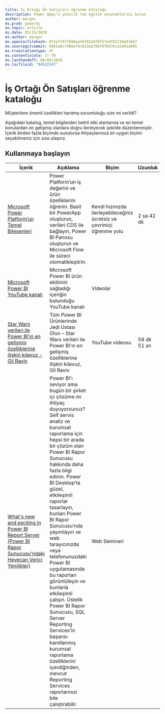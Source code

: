 ```yaml
---
title: İş Ortağı Ön Satışları öğrenme kataloğu
description: Power Apps’e yönelik tüm eğitim seçeneklerini bulun
author: margoc
ms.prod: powerbi
ms.topic: article
ms.date: 03/25/2020
ms.author: margoc
ms.openlocfilehash: 071e7f477898aa49f8324f8f57edf02210a016b7
ms.sourcegitcommit: 66b1a0c74b8a7dcb33a2f8570fb67bce2401a895
ms.translationtype: HT
ms.contentlocale: tr-TR
ms.lasthandoff: 06/08/2020
ms.locfileid: "84532247"
---
```

# <a name="partner-pre-sales-learning-catalog"></a>İş Ortağı Ön Satışları öğrenme kataloğu

Müşterilere önemli özellikleri tanıtma sorumluluğu size mi verildi? 

Aşağıdaki katalog, temel bilgilerden belirli etki alanlarına ve en temel konulardan en gelişmiş olanlara doğru ilerleyecek şekilde düzenlenmiştir. İçerik birden fazla biçimde sunulursa ihtiyaçlarınıza en uygun biçimi seçebilmeniz için size ulaşırız.

## <a name="get-started"></a>Kullanmaya başlayın<a name="get-started"></a>
| İçerik  | Açıklama | Biçim  | Uzunluk   |
|-------------------------------------------------------------------------------------------------------------------------------------|-------------------------------------------------------------------------------------------------------------------------------------------------------------------------------------------------------------------------------------------------------------------------------------------------------------------------------------------------------------------------------------------------------------------------------------------------------------------------------------------------------------------------------------------------------------------|---------------------------------------|-------------|
| [Microsoft Power Platform’un Temel Bileşenleri](https://docs.microsoft.com/learn/paths/power-plat-fundamentals/)   | Power Platform’un iş değerini ve ürün özelliklerini öğrenin. Basit bir PowerApp oluşturun, verileri CDS ile bağlayın, Power BI Panosu oluşturun ve Microsoft Flow ile süreci otomatikleştirin.   | Kendi hızınızda ilerleyebileceğiniz ücretsiz ve çevrimiçi öğrenme yolu | 2 sa 42 dk   |
| [Microsoft Power BI YouTube kanalı](https://www.youtube.com/user/mspowerbi/videos)                                                 | Microsoft Power BI ürün ekibinin sağladığı içeriğin bulunduğu YouTube kanalı  | Videolar |             |
| [Star Wars verileri ile Power BI’ın en gelişmiş özelliklerine ilişkin kılavuz - Gil Raviv](https://www.youtube.com/watch?v=r0Qk5V8dvgg) | Tüm Power BI Ürünlerinde Jedi Ustası Olun – Star Wars verileri ile Power BI’ın en gelişmiş özelliklerine ilişkin kılavuz, Gil Raviv  | YouTube videosu   | 58 dk 51 sn |
| [What's new and exciting in Power BI Report Server (Power BI Rapor Sunucusu'ndaki Heyecan Verici Yenilikler)](https://info.microsoft.com/whats-new-powerbi-report-server-ondemand.html)       | Power BI’ı seviyor ama bugün bir şirket içi çözüme mi ihtiyaç duyuyorsunuz? Self servis analiz ve kurumsal raporlama için hepsi bir arada bir çözüm olan Power BI Rapor Sunucusu hakkında daha fazla bilgi edinin. Power BI Desktop’ta güzel, etkileşimli raporlar tasarlayın, bunları Power BI Rapor Sunucusu’nda yayımlayın ve web tarayıcınızda veya telefonunuzdaki Power BI uygulamasında bu raporları görüntüleyin ve bunlarla etkileşimli çalışın. Üstelik Power BI Rapor Sunucusu, SQL Server Reporting Services’in başarısı kanıtlanmış kurumsal raporlama özelliklerini içerdiğinden, mevcut Reporting Services raporlarınızı bile çalıştırabilir. | Web Semineri   |             |